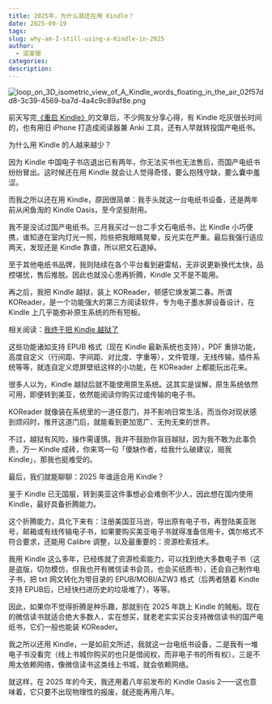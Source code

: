 ```yaml
---
title: 2025年，为什么我还在用 Kindle？
date: 2025-09-19
tags:
slug: why-am-I-still-using-a-Kindle-in-2025
author:
  - 梁某银
categories:
description:
---
```

![loop_on_3D_isometric_view_of_A_Kindle_words_floating_in_the_air_02f57dd8-3c39-4569-ba7d-4a4c9c89af8e.png](https://img.liangmouyin.com/2025/09/a18b2b5c010b4d0729363003fcc2cebe.png)

前天写完[《重启 Kindle》](/reuse-Kindle/)的文章后，不少网友分享心得，有 Kindle 吃灰很长时间的，也有用旧 iPhone 打造成阅读器兼 Anki 工具，还有人早就转投国产电纸书。

为什么用 Kindle 的人越来越少？

因为 Kindle 中国电子书店退出已有两年，你无法买书也无法售后，而国产电纸书纷纷冒出。这时候还在用 Kindle 就会让人觉得奇怪，要么抱残守缺，要么囊中羞涩。

而我之所以还在用 Kindle，原因很简单：我手头就这一台电纸书设备，还是两年前从闲鱼淘的 Kindle Oasis，至今坚挺耐用。

我不是没试过国产电纸书。三月我买过一台二手文石电纸书，比 Kindle 小巧便携，谁知道在室内灯光一照，险些把我眼睛晃晕，反光实在严重。最后我强行适应两天，发现还是 Kindle 靠谱，所以把文石退掉。

至于其他电纸书品牌，我则陆续在各个平台看到避雷帖，无非说更新换代太快，品控堪忧，售后推脱。因此也就没心思再折腾，Kindle 又不是不能用。

再之后，我把 Kindle 越狱，装上 KOReader，顿感它焕发第二春。所谓 KOReader，是一个功能强大的第三方阅读软件，专为电子墨水屏设备设计，在 Kindle 上几乎能弥补原生系统的所有短板。

相关阅读：[我终于把 Kindle 越狱了](https://mp.weixin.qq.com/s/S8x4ykgSHiDptiYccp8M9Q)

这些功能诸如支持 EPUB 格式（现在 Kindle 最新系统也支持），PDF 重排功能，高度自定义（行间距、字间距、对比度、字重等），文件管理，无线传输，插件系统等等，就连自定义熄屏壁纸这样的小功能，在 KOReader 上都能玩出花来。

很多人以为，Kindle 越狱后就不能使用原生系统。这其实是误解，原生系统依然可用，即便转到美亚，依然能阅读你购买过或传输的电子书。

KOReader 就像装在系统里的一道任意门，并不影响日常生活，而当你对现状感到烦闷时，推开这道门后，就能看到更加宽广、无拘无束的世界。

不过，越狱有风险，操作需谨慎。我并不鼓励你盲目越狱，因为我不敢为此事负责，万一 Kindle 成砖，你来骂一句「傻缺作者，给我什么破建议，赔我 Kindle」，那我也挺难受的。

最后，我们就能聊聊：2025 年谁适合用 Kindle？

鉴于 Kindle 已无国服，转到美亚这件事想必会难倒不少人，因此想在国内使用 Kindle，最好具备折腾能力。

这个折腾能力，具化下来有：注册美国亚马逊，导出原有电子书，再登陆美亚账号，邮箱或有线传输电子书，如果要购买美亚电子书就得准备信用卡，偶尔格式不符合要求，还能用 Calibre 调整，以及最重要的：资源检索技术。

我用 Kindle 这么多年，已经练就了资源检索能力，可以找到绝大多数电子书（这是盗版，切勿模仿，但我也开有微信读书会员，也会买纸质书），还会自己制作电子书，把 txt 网文转化为带目录的 EPUB/MOBI/AZW3 格式（后两者随着 Kindle 支持 EPUB后，已经快扫进历史的垃圾堆了），等等。

因此，如果你不觉得折腾是种乐趣，那就别在 2025 年跳上 Kindle 的贼船。现在的微信读书就适合绝大多数人，实在想买，就老老实实买台支持微信读书的国产电纸书，它们一般也能装 KOReader。

我之所以还用 Kindle，一是如前文所述，我就这一台电纸书设备，二是我有一堆电子书没看完（线上书城你购买的也只是借阅权，而非电子书的所有权），三是不用太依赖网络，像微信读书这类线上书城，就会依赖网络。

就这样，在 2025 年的今天，我还用着八年前发布的 Kindle Oasis 2——这也意味着，它只要不出现物理性的报废，就还能再用八年。